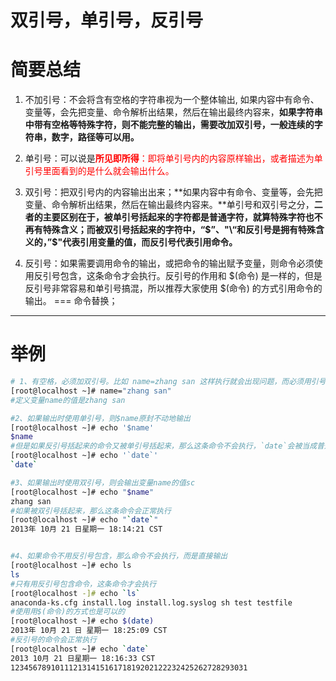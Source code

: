 # 双引号，单引号，反引号



# 简要总结



1. 不加引号：不会将含有空格的字符串视为一个整体输出, 如果内容中有命令、变量等，会先把变量、命令解析出结果，然后在输出最终内容来，**如果字符串中带有空格等特殊字符，则不能完整的输出，需要改加双引号，一般连续的字符串，数字，路径等可以用。**
2. 单引号：可以说是<font color=red>**所见即所得**：即将单引号内的内容原样输出，或者描述为单引号里面看到的是什么就会输出什么。</font>
3. 双引号：把双引号内的内容输出出来；**如果内容中有命令、变量等，会先把变量、命令解析出结果，然后在输出最终内容来。**单引号和双引号之分，**二者的主要区别在于，被单引号括起来的字符都是普通字符，就算特殊字符也不再有特殊含义；而被双引号括起来的字符中，“$”、"\“和反引号是拥有特殊含义的，”$"代表引用变量的值，而反引号代表引用命令。**



1. 反引号：如果需要调用命令的输出，或把命令的输出赋予变量，则命令必须使用反引号包含，这条命令才会执行。反引号的作用和 $(命令) 是一样的，但是反引号非常容易和单引号搞混，所以推荐大家使用 $(命令) 的方式引用命令的输出。  === 命令替换；

---



# 举例

```bash
# 1、有空格，必须加双引号。比如 name=zhang san 这样执行就会出现问题，而必须用引号括起来
[root@localhost ~]# name="zhang san"
#定义变量name的值是zhang san

#2、如果输出时使用单引号，则$name原封不动地输出
[root@localhost ~]# echo '$name'
$name
#但是如果反引号括起来的命令又被单引号括起来，那么这条命令不会执行，`date`会被当成普通字符输出
[root@localhost ~]# echo '`date`'
`date`

#3、如果输出时使用双引号，则会输出变量name的值sc
[root@localhost ~]# echo "$name"
zhang san
#如果被双引号括起来，那么这条命令会正常执行
[root@localhost ~]# echo "`date`"
2013年 10月 21 日星期一 18:14:21 CST


#4、如果命令不用反引号包含，那么命令不会执行，而是直接输出 
[root@localhost ~]# echo ls
ls
#只有用反引号包含命令，这条命令才会执行
[root@localhost -]# echo `ls`
anaconda-ks.cfg install.log install.log.syslog sh test testfile
#使用用$(命令)的方式也是可以的
[root@localhost ~]# echo $(date)
2013年 10月 21 日 星期一 18:25:09 CST
#反引号的命令会正常执行
[root@localhost ~]# echo `date`
2013 10月 21 日星期一 18:16:33 CST
12345678910111213141516171819202122232425262728293031
```

